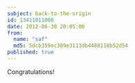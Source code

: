 ```yaml
---
subject: back-to-the-origin
id: 13411011000
date: 2012-06-30 20:05:00
from:
  name: "saf"
  md5: 5dcb359ec389e3113db4488118b52d54
published: true
---
```

Congratulations!
